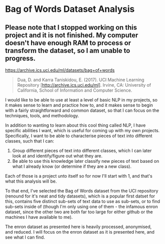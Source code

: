 # Bag of Words Dataset Analysis

## Please note that I stopped working on this project and it is not finished. My computer doesn't have enough RAM to process or transform the dataset, so I am unable to progress. 

https://archive.ics.uci.edu/ml/datasets/bag+of+words

>Dua, D. and Karra Taniskidou, E. (2017). UCI Machine Learning Repository [http://archive.ics.uci.edu/ml]. Irvine, CA: University of California, School of Information and Computer Science. 

I would like to be able to use at least a level of basic NLP in my projects, so it makes sense to learn and practice how to, and it makes sense to begin with a fairly straightforward and common dataset, so that I can focus on the techniques, tools, and methodology. 

In addition to wanting to learn about this cool thing called NLP, I have specific abilities I want, which is useful for coming up with my own projects. Specifically, I want to be able to characterise pieces of text into different classes, such that I can: 
1. Group different pieces of text into different classes, which I can later look at and identify/figure out what they are.
2. Be able to use this knowledge later classify new pieces of text based on what I already know (or determine if they are a new class).

Each of those is a project unto itself so for now I'll start with 1, and that's what this analysis will be. 

To that end, I've selected the Bag of Words dataset from the UCI repository (renound for it's neat and tidy datasets), which is a popular first datset for this, contains five distinct sub-sets of text data to use as sub-sets, or to find sub-sets inside of (though I'm only using one of them - the infamous enron dataset, since the other two are both far too large for either github or the machines I have available to me). 

The enron dataset as presented here is heavily processed, anonymised, and reduced. I will focus on the enron dataset as it is presented here, and see what I can find. 